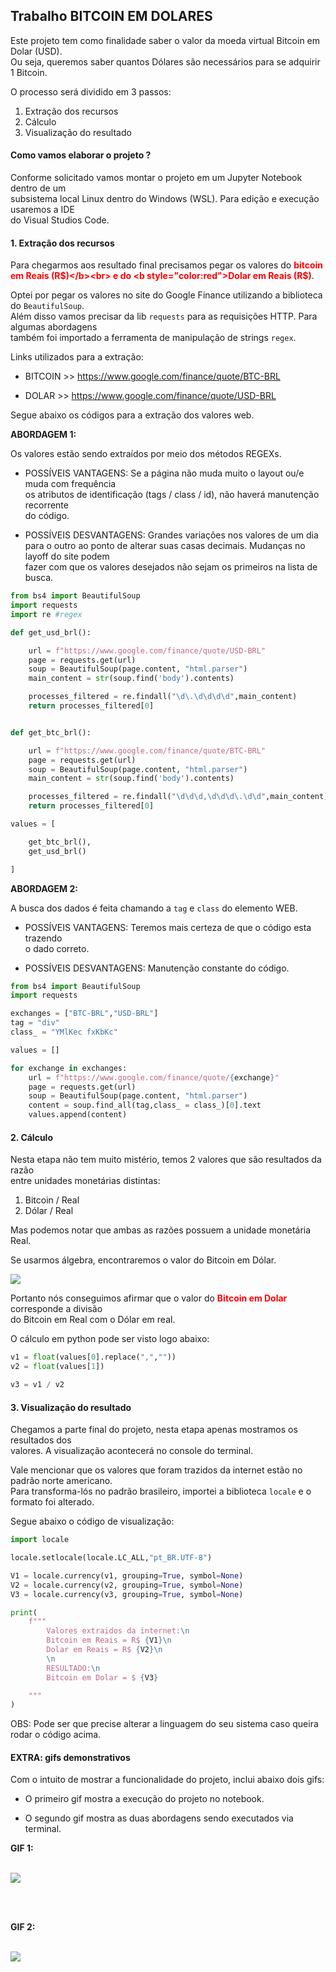## Trabalho BITCOIN EM DOLARES

Este projeto tem como finalidade saber o valor da moeda virtual Bitcoin em Dolar (USD).<br> 
Ou seja, queremos saber quantos Dólares são necessários para se adquirir 1 Bitcoin.

O processo será dividido em 3 passos:

1. Extração dos recursos
2. Cálculo 
3. Visualização do resultado

#### Como vamos elaborar o projeto ?

Conforme solicitado vamos montar o projeto em um Jupyter Notebook dentro de um<br>subsistema local Linux dentro do Windows (WSL). Para edição e execução usaremos a IDE<br>do Visual Studios Code. 

#### **1. Extração dos recursos**

Para chegarmos aos resultado final precisamos pegar os valores do <b style="color:red">bitcoin em Reais (R$)</b><br> e do <b style="color:red">Dolar em Reais (R$)</b>.

Optei por pegar os valores no site do Google Finance utilizando a biblioteca do `BeautifulSoup`.<br>Além disso vamos precisar da lib `requests` para as requisições HTTP. Para algumas abordagens<br>também foi importado a ferramenta de manipulação de strings `regex`.

Links utilizados para a extração:

* BITCOIN >> https://www.google.com/finance/quote/BTC-BRL

* DOLAR >> https://www.google.com/finance/quote/USD-BRL

Segue abaixo os códigos para a extração dos valores web.

<b>ABORDAGEM 1:</b>

Os valores estão sendo extraídos por meio dos métodos REGEXs.

* POSSÍVEIS VANTAGENS: Se a página não muda muito o layout ou/e muda com frequência<br>os atributos de identificação (tags / class / id), não haverá manutenção recorrente<br>do código.

* POSSÍVEIS DESVANTAGENS: Grandes variações nos valores de um dia<br>para o outro ao ponto de alterar suas casas decimais. Mudanças no layoff do site podem <br>fazer com que os valores desejados não sejam os primeiros na lista de busca.

````python
from bs4 import BeautifulSoup
import requests
import re #regex

def get_usd_brl():

    url = f"https://www.google.com/finance/quote/USD-BRL"
    page = requests.get(url)
    soup = BeautifulSoup(page.content, "html.parser")
    main_content = str(soup.find('body').contents)

    processes_filtered = re.findall("\d\.\d\d\d\d",main_content)
    return processes_filtered[0]


def get_btc_brl():

    url = f"https://www.google.com/finance/quote/BTC-BRL"
    page = requests.get(url)
    soup = BeautifulSoup(page.content, "html.parser")
    main_content = str(soup.find('body').contents)

    processes_filtered = re.findall("\d\d\d,\d\d\d\.\d\d",main_content)
    return processes_filtered[0]

values = [

    get_btc_brl(),
    get_usd_brl()

]

````

<b>ABORDAGEM 2:</b>

A busca dos dados é feita chamando a `tag` e `class` do elemento WEB.

* POSSÍVEIS VANTAGENS: Teremos mais certeza de que o código esta trazendo<br>o dado correto.

* POSSÍVEIS DESVANTAGENS: Manutenção constante do código.

````python
from bs4 import BeautifulSoup
import requests

exchanges = ["BTC-BRL","USD-BRL"]
tag = "div"
class_ = "YMlKec fxKbKc"

values = []

for exchange in exchanges:
    url = f"https://www.google.com/finance/quote/{exchange}"
    page = requests.get(url)
    soup = BeautifulSoup(page.content, "html.parser")
    content = soup.find_all(tag,class_ = class_)[0].text
    values.append(content)
````

#### **2. Cálculo**

Nesta etapa não tem muito mistério, temos 2 valores que são resultados da razão<br>entre unidades monetárias distintas:

1. Bitcoin / Real
2. Dólar / Real

Mas podemos notar que ambas as razões possuem a unidade monetária Real.

Se usarmos álgebra, encontraremos o valor do Bitcoin em Dólar. 

<img src="img/calculo.png">

Portanto nós conseguimos afirmar que o valor do <b style="color:red">Bitcoin em Dolar</b> corresponde a divisão<br>do Bitcoin em Real com o Dólar em real.

O cálculo em python pode ser visto logo abaixo:

````python
v1 = float(values[0].replace(",",""))
v2 = float(values[1])

v3 = v1 / v2
````

#### **3. Visualização do resultado**

Chegamos a parte final do projeto, nesta etapa apenas mostramos os resultados dos<br>valores. A visualização acontecerá no console do terminal. 

Vale mencionar que os valores que foram trazidos da internet estão no padrão norte americano.<br>Para transforma-lós no padrão brasileiro, importei a biblioteca `locale` e o formato foi alterado.

Segue abaixo o código de visualização:

````python
import locale

locale.setlocale(locale.LC_ALL,"pt_BR.UTF-8")

V1 = locale.currency(v1, grouping=True, symbol=None)
V2 = locale.currency(v2, grouping=True, symbol=None)
V3 = locale.currency(v3, grouping=True, symbol=None)

print(
    f"""
        Valores extraidos da internet:\n
        Bitcoin em Reais = R$ {V1}\n
        Dolar em Reais = R$ {V2}\n
        \n
        RESULTADO:\n
        Bitcoin em Dolar = $ {V3}

    """
)
````

OBS: Pode ser que precise alterar a linguagem do seu sistema caso queira rodar o código acima.

#### **EXTRA: gifs demonstrativos**

Com o intuito de mostrar a funcionalidade do projeto, inclui abaixo dois gifs:

* O primeiro gif mostra a execução do projeto no notebook.

* O segundo gif mostra as duas abordagens sendo executados via terminal.

<b>GIF 1:</b><br><br>

<img src="img/terminal2.GIF">

<br><br>

<b>GIF 2:</b><br><br>

<img src="img/terminal.GIF">